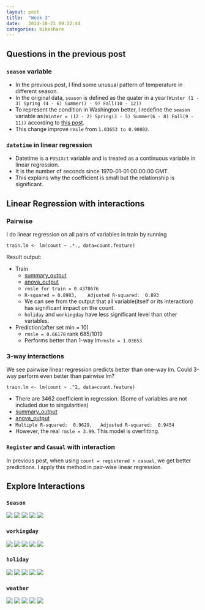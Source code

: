 ```yaml
---
layout: post
title:  "Week 3"
date:   2014-10-21 09:22:44
categories: bikeshare
---
```

## Questions in the previous post ##
### `season` variable ###
* In the previous post, I find some unusual pattern of temperature in different season.
* In the original data, `season` is defined as the quater in a year`(Winter (1 - 3) Spring (4 - 6) Summer(7 - 9) Fall(10 - 12))`
* To represent the condition in Washington better, I redefine the `season` variable as`(Winter = (12 - 2) Spring(3 - 5) Summer(6 - 8) Fall(9 - 11))` according to [this post](http://www.washingtondc.com/weather/). 
* This change improve `rmsle` from `1.03653 to 0.90802`.

### `datetime` in linear regression ###
* Datetime is a `POSIXct` variable and is treated as a continuous variable in linear regression.
* It is the number of seconds since 1970-01-01 00:00:00 GMT.
* This explains why the coefficient is small but the relationship is significant.

## Linear Regression with interactions ##
### Pairwise ###
I do linear regression on all pairs of variables in train by running
```
train.lm <- lm(count ~ .*., data=count.feature)
```
Result output:
* Train
  * [summary_output](https://raw.githubusercontent.com/yunhaolucky/bikeshare/master/Week3/lm_2_summary.txt)
  * [anova_output](https://raw.githubusercontent.com/yunhaolucky/bikeshare/master/Week3/lm_2_anova.txt)
  * `rmsle for train = 0.4378676 `
  * `R-squared = 0.8983,	Adjusted R-squared:  0.893`
  * We can see from the output that all variable(itself or its interaction) has significant impact on the count.
  * `holiday` and `workingday` have less significant level than other variables.
* Prediction(after set min = 10)
  * `rmsle = 0.66178` rank 685/1019
  * Performs better than 1-way lm`rmsle = 1.03653`

### 3-way interactions ###
We see pairwise linear regression predicts better than one-way lm. Could 3-way perform even better than pairwise lm?
```
train.lm <- lm(count ~ .^2, data=count.feature)
```

  * There are 3462 coefficient in regression. (Some of variables are not included due to singularities)
  * [summary_output](https://raw.githubusercontent.com/yunhaolucky/bikeshare/master/Week3/lm_3_summary.txt)
  * [anova_output](https://raw.githubusercontent.com/yunhaolucky/bikeshare/master/Week3/lm_3_anova.txt)
  * `Multiple R-squared:  0.9629,	Adjusted R-squared:  0.9454 `
  * However, the real `rmsle = 3.99`. This model is overfitting.

### `Register` and `Casual` with interaction ###
In previous post, when using `count = registered + casual`, we get better predictions. I apply this method in pair-wise linear regression.



## Explore Interactions ##
### `Season` ###
![](https://googledrive.com/host/0B47woKFE0zXeZ01RNVh3RFFuOFE/atemp_season.png)
![](https://googledrive.com/host/0B47woKFE0zXeZ01RNVh3RFFuOFE/temp_season.png)
![](https://googledrive.com/host/0B47woKFE0zXeZ01RNVh3RFFuOFE/windspeed_season.png)
![](https://googledrive.com/host/0B47woKFE0zXeZ01RNVh3RFFuOFE/humidity_season.png)
![](https://googledrive.com/host/0B47woKFE0zXeZ01RNVh3RFFuOFE/hour_season.png)

### `workingday` ###
![](https://googledrive.com/host/0B47woKFE0zXeZ01RNVh3RFFuOFE/atemp_workingday.png)
![](https://googledrive.com/host/0B47woKFE0zXeZ01RNVh3RFFuOFE/temp_workingday.png)
![](https://googledrive.com/host/0B47woKFE0zXeZ01RNVh3RFFuOFE/windspeed_workingday.png)
![](https://googledrive.com/host/0B47woKFE0zXeZ01RNVh3RFFuOFE/humidity_workingday.png)
![](https://googledrive.com/host/0B47woKFE0zXeZ01RNVh3RFFuOFE/hour_workingday.png)

### `holiday` ###
![](https://googledrive.com/host/0B47woKFE0zXeZ01RNVh3RFFuOFE/atemp_holiday.png)
![](https://googledrive.com/host/0B47woKFE0zXeZ01RNVh3RFFuOFE/temp_holiday.png)
![](https://googledrive.com/host/0B47woKFE0zXeZ01RNVh3RFFuOFE/windspeed_holiday.png)
![](https://googledrive.com/host/0B47woKFE0zXeZ01RNVh3RFFuOFE/humidity_holiday.png)
![](https://googledrive.com/host/0B47woKFE0zXeZ01RNVh3RFFuOFE/hour_holiday.png)

### `weather` ###
![](https://googledrive.com/host/0B47woKFE0zXeZ01RNVh3RFFuOFE/atemp_weather.png)
![](https://googledrive.com/host/0B47woKFE0zXeZ01RNVh3RFFuOFE/temp_weather.png)
![](https://googledrive.com/host/0B47woKFE0zXeZ01RNVh3RFFuOFE/windspeed_weather.png)
![](https://googledrive.com/host/0B47woKFE0zXeZ01RNVh3RFFuOFE/humidity_weather.png)
![](https://googledrive.com/host/0B47woKFE0zXeZ01RNVh3RFFuOFE/hour_weather.png)
